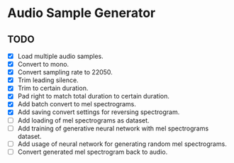 # Audio Sample Generator

## TODO

- [x] Load multiple audio samples.
- [x] Convert to mono.
- [x] Convert sampling rate to 22050.
- [x] Trim leading silence.
- [x] Trim to certain duration.
- [x] Pad right to match total duration to certain duration.
- [x] Add batch convert to mel spectrograms.
- [x] Add saving convert settings for reversing spectrogram.
- [ ] Add loading of mel spectrograms as dataset.
- [ ] Add training of generative neural network with mel spectrograms dataset.
- [ ] Add usage of neural network for generating random mel spectrograms.
- [ ] Convert generated mel spectrogram back to audio.
